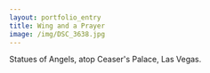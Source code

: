 ```yaml
---
layout: portfolio_entry
title: Wing and a Prayer
image: /img/DSC_3638.jpg
---
```

Statues of Angels, atop Ceaser's Palace, Las Vegas.
